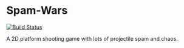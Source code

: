 Spam-Wars
=========
[![Build Status](https://travis-ci.org/Dakror/SpamWars.svg?branch=master)](https://travis-ci.org/Dakror/SpamWars)

A 2D platform shooting game with lots of projectile spam and chaos.

